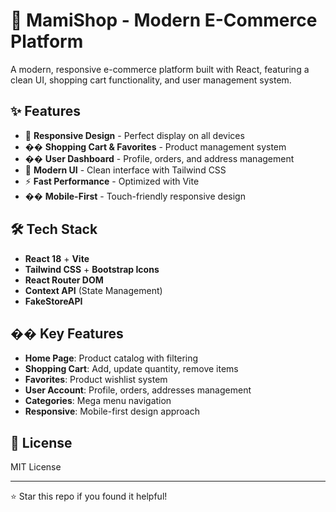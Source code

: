 # 🛒 MamiShop - Modern E-Commerce Platform

A modern, responsive e-commerce platform built with React, featuring a clean UI, shopping cart functionality, and user management system.

## ✨ Features

- 🎯 **Responsive Design** - Perfect display on all devices
- ��️ **Shopping Cart & Favorites** - Product management system
- �� **User Dashboard** - Profile, orders, and address management
- 🎨 **Modern UI** - Clean interface with Tailwind CSS
- ⚡ **Fast Performance** - Optimized with Vite
- �� **Mobile-First** - Touch-friendly responsive design


## 🛠️ Tech Stack

- **React 18** + **Vite**
- **Tailwind CSS** + **Bootstrap Icons**
- **React Router DOM**
- **Context API** (State Management)
- **FakeStoreAPI**


## �� Key Features

- **Home Page**: Product catalog with filtering
- **Shopping Cart**: Add, update quantity, remove items
- **Favorites**: Product wishlist system
- **User Account**: Profile, orders, addresses management
- **Categories**: Mega menu navigation
- **Responsive**: Mobile-first design approach

## 📄 License

MIT License

---

⭐ Star this repo if you found it helpful!
